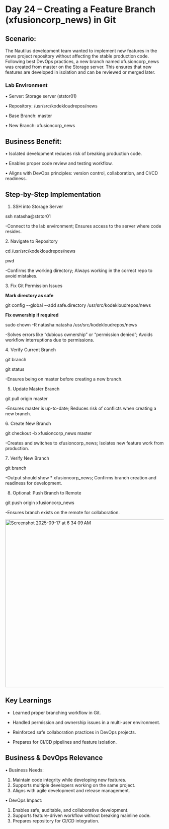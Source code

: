 # Day 24 – Creating a Feature Branch (xfusioncorp_news) in Git

## Scenario:
The Nautilus development team wanted to implement new features in the news project repository without affecting the stable production code. Following best DevOps practices, a new branch named xfusioncorp_news was created from master on the Storage server. This ensures that new features are developed in isolation and can be reviewed or merged later.

### Lab Environment
•	Server: Storage server (ststor01)

•	Repository: /usr/src/kodekloudrepos/news

•	Base Branch: master

•	New Branch: xfusioncorp_news

## Business Benefit:
•	Isolated development reduces risk of breaking production code.

•	Enables proper code review and testing workflow.

•	Aligns with DevOps principles: version control, collaboration, and CI/CD readiness.

## Step-by-Step Implementation
1. SSH into Storage Server

ssh natasha@ststor01

-Connect to the lab environment; Ensures access to the server where code resides.

2️. Navigate to Repository

cd /usr/src/kodekloudrepos/news

pwd

-Confirms the working directory; Always working in the correct repo to avoid mistakes.

3️. Fix Git Permission Issues

**Mark directory as safe**

git config --global --add safe.directory /usr/src/kodekloudrepos/news

**Fix ownership if required**

sudo chown -R natasha:natasha /usr/src/kodekloudrepos/news

-Solves errors like “dubious ownership” or “permission denied”; Avoids workflow interruptions due to permissions.

4️. Verify Current Branch

git branch

git status

-Ensures being on master before creating a new branch.


5. Update Master Branch

git pull origin master

-Ensures master is up-to-date; Reduces risk of conflicts when creating a new branch.

6️. Create New Branch

git checkout -b xfusioncorp_news master

-Creates and switches to xfusioncorp_news; Isolates new feature work from production.

7️. Verify New Branch

git branch

-Output should show * xfusioncorp_news; Confirms branch creation and readiness for development.

8. Optional: Push Branch to Remote

git push origin xfusioncorp_news

-Ensures branch exists on the remote for collaboration.

<img width="1527" height="532" alt="Screenshot 2025-09-17 at 6 34 09 AM" src="https://github.com/user-attachments/assets/62b9a654-402e-4ecf-9c63-903fc2572c79" />


## Key Learnings
- Learned proper branching workflow in Git.

- Handled permission and ownership issues in a multi-user environment.

- Reinforced safe collaboration practices in DevOps projects.

- Prepares for CI/CD pipelines and feature isolation.

## Business & DevOps Relevance
•	Business Needs:

1. Maintain code integrity while developing new features.
2. Supports multiple developers working on the same project.
3. Aligns with agile development and release management.

• DevOps Impact:

1. Enables safe, auditable, and collaborative development.
2. Supports feature-driven workflow without breaking mainline code.
3. Prepares repository for CI/CD integration.
